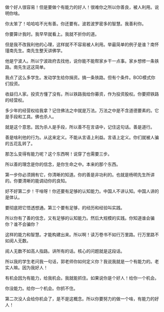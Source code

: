 做个好人很容易！但是要做个有能力的好人！很难你之所以你善良，被人利用。说明你啥。

你太笨了！哈哈哈不光有善。你还要有。波若波罗密多的智慧。我善利你。

你要算计我时。我早早就看上。我就不折你的道。

但是我不改我利他的心理，这样就不不容易被人利用。举最简单的例子是谁？南怀瑾南先生。南先生整天讲佛学。

他是宁波人。所以宁波政府去找他，说你能不能帮家乡干一点事。家乡想修一条铁路。南先生这这简单。

我点了这么多学生。发动学生给你捐资。搞一条铁路。但有个条件。BOD模式你们投资。

收益归人家。投资方懂了没有。所以铁路我给你募资，作为投资股权。你要把铁路的经营权。

多少年的经营权给我拿？记住佛法之中就是万法。万法之中是不含道德要素的。它是手段和工具。佛也杀人。

就是这个意思。因为杀人是手段，所以善不在言语中，记住这句话。善是道行。

善是啥利他的行为。从这来定义。不能从言语上利益。言语上定义。你们就被人骗的五花乱转了。

那怎么变得有能力呢？这个东西啊！说穿了也需要三步。

所以善的理念是你的信念，是你生命之中。本来的那个东西。

第一步你必须拥有它，你清晰的知道。你的善是非功利的。也就是杨明先生所讲的。你要清晰的能调动你的良知。

好不好第二步！干啥呀！你还要有足够的认知能力。中国人不讲认知。中国人讲的是体认。

要彻底把它悟透想通。第三个要有足够，的经历和经验叫实践。

所以你有了善的信念，又有足够的认知能力。然后大规模的实践。你知道谁会骗你？谁不会骗你？

这样的能力和智慧。才能构建出来。所以啊！读万卷书不如行万里路。行万里路不如阅人无数。

阅人无数不如高人指路。讲所有的话。核心的问题就是这段话。

所以我的学生老问我一句话，郭老师你如何定义你？我说我就是一个有能力的。老实人嘛。因为我好人！

有机会因为有能力，给我机会。我就能抓住。如果说你是个好人！给你一个机会。

你没能力。给你一个机会。你抓不住。

第二次没人会给你机会了，是不是这概念。所以你要努力的做一个啥，有能力的好人！